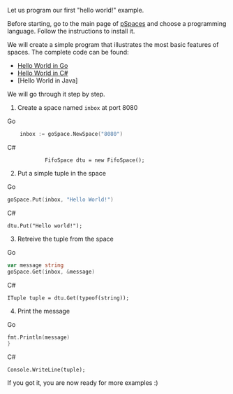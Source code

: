 Let us program our first "hello world!" example.

Before starting, go to the main page of [pSpaces](../) and choose a programming language. Follow the instructions to install it.

We will create a simple program that illustrates the most basic features of spaces. The complete code can be found:
- [Hello World in Go](https://github.com/pSpaces/goSpace/blob/master/examples/HelloWorld/main.go)
- [Hello World in C#](https://github.com/pSpaces/dotSpace/wiki/getting-started)
- [Hello World in Java]

We will go through it step by step.

1. Create a space named `inbox` at port 8080

Go
```go
	inbox := goSpace.NewSpace("8080")
```
C#
```
            FifoSpace dtu = new FifoSpace();
```



2. Put a simple tuple in the space

Go
```go
goSpace.Put(inbox, "Hello World!")
```
C#
```
dtu.Put("Hello world!");
```


3. Retreive the tuple from the space

Go
```go
var message string
goSpace.Get(inbox, &message)
```
C#
```
ITuple tuple = dtu.Get(typeof(string));
```

4. Print the message

Go
```go
fmt.Println(message)
}
```
C#
```
Console.WriteLine(tuple);
```


If you got it, you are now ready for more examples :)
